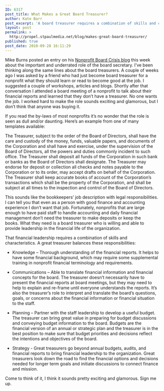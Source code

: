 ```yaml
---
ID: 6317
post_title: What Makes a Great Board Treasurer?
author: Kate Barr
post_excerpt: 'A board treasurer requires a combination of skills and characteristics: knowledge, communication, planning and strategy. '
layout: post
permalink: >
  http://propel.stpaulmedia.net/blog/makes-great-board-treasurer/
published: true
post_date: 2010-09-28 16:11:29
---
```

Mike Burns posted an entry on his <a title="Nonprofit Board Meeting Minutes and Board Secretary" href="http://nonprofitboardcrisis.typepad.com/mbblog/2010/09/nonprofit-board-meeting-minutes-and-board-secretary.html" target="_blank" rel="noopener">Nonprofit Board Crisis blog</a> this week about the important and underrated role of the board secretary. I’ve been thinking along the same lines about the board treasurers. A couple of weeks ago I was asked by a friend who had just become board treasurer for a nonprofit what they should learn or read to become good at the job. I suggested a couple of workshops, articles and blogs. Shortly after that conversation I attended a board meeting of a nonprofit to talk about their financial reports and learned that they don’t have a treasurer. No one wants the job. I worked hard to make the role sounds exciting and glamorous, but I don’t think that anyone was buying it.

If you read the by-laws of most nonprofits it’s no wonder that the role is seen as dull and/or daunting. Here’s an example from one of many templates available:

The Treasurer, subject to the order of the Board of Directors, shall have the care and custody of the money, funds, valuable papers, and documents of the Corporation and shall have and exercise, under the supervision of the Board of Directors, all the powers and duties commonly incident to such office. The Treasurer shall deposit all funds of the Corporation in such bank or banks as the Board of Directors shall designate. The Treasurer may endorse for deposit or collection all checks and notes payable to the Corporation or to its order, may accept drafts on behalf of the Corporation. The Treasurer shall keep accurate books of account of the Corporation’s transactions which shall be the property of the Corporation, and shall be subject at all times to the inspection and control of the Board of Directors.

This sounds like the bookkeepers’ job description with legal responsibilities. I can tell you that even as a person with good finance and accounting experience I don’t want that job. Fortunately, nonprofits that are large enough to have paid staff to handle accounting and daily financial management don’t need the treasurer to make deposits or keep the books. What they need is a board treasurer who is willing and able to provide leadership in the financial life of the organization.

That financial leadership requires a combination of skills and characteristics. A great treasurer balances these responsibilities:
<ul>
 	<li>Knowledge – Thorough understanding of the financial reports. It helps to have some financial background, which may require some supplemental training in nonprofit financial terminology and requirements.</li>
</ul>
<ul>
 	<li>Communications – Able to translate financial information and financial concepts for the board. The treasurer doesn’t necessarily have to present the financial reports at board meetings, but they may need to help to explain and re-frame until everyone understands the reports. It’s also the treasurer’s role to interpret and translate the board’s questions, goals, or concerns about the financial information or financial situation to the staff.</li>
</ul>
<ul>
 	<li>Planning – Partner with the staff leadership to develop a useful budget. The treasurer can bring great value in preparing for budget discussions and conveying budget information to the board. Budgets are the financial version of an annual or strategic plan and the treasurer is in the best position to make sure that budget priorities and decisions reflect the intentions and objectives of the board.</li>
</ul>
<ul>
 	<li>Strategy - Great treasurers go beyond annual budgets, audits, and financial reports to bring financial leadership to the organization. Great treasurers look down the road to find the financial options and decisions needed for longer term goals and initiate discussions to connect finance and mission.</li>
</ul>
Come to think of it, I think it sounds pretty exciting and glamorous. Sign me up.